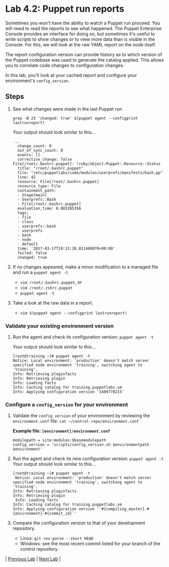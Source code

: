 # Lab 4.2: Puppet run reports

Sometimes you won't have the ability to watch a Puppet run proceed. You will need to read the reports to see what happened. The Puppet Enterprise Console provides an interface for doing so, but sometimes it's useful to write scripts to show changes or to view more data than is visible in the Console. For this, we will look at the raw YAML report on the node itself.

The report configuration version can provide history as to which version of the  Puppet codebase was used to generate the catalog applied. This allows you to correlate code changes to configuration changes.

In this lab, you'll look at your cached report and configure your environment's `config_version`.

## Steps

1. See what changes were made in the last Puppet run

    ```grep -B 25 'changed: true' $(puppet agent --configprint lastrunreport)```

    Your output should look similar to this...

    ```shell
    ...
      change_count: 0
      out_of_sync_count: 0
      events: []
      corrective_change: false
    File[/root/.bashrc.puppet]: !ruby/object:Puppet::Resource::Status
      title: "/root/.bashrc.puppet"
      file: "/etc/puppetlabs/code/modules/userprefs/manifests/bash.pp"
      line: 42
      resource: File[/root/.bashrc.puppet]
      resource_type: File
      containment_path:
      - Stage[main]
      - Userprefs::Bash
      - File[/root/.bashrc.puppet]
      evaluation_time: 0.003285356
      tags:
      - file
      - class
      - userprefs::bash
      - userprefs
      - bash
      - node
      - default
      time: '2017-03-17T19:13:20.811488070+00:00'
      failed: false
      changed: true
    ```

1. If no changes appeared, make a minor modification to a managed file and run a `puppet agent -t`.
    * `vim /root/.bashrc.puppet`, or
    * `vim /root/.zshrc.puppet`
    * `puppet agent -t`
1. Take a look at the raw data in a report.
    * `vim $(puppet agent --configprint lastrunreport)`

### Validate your existing environment version

1. Run the agent and check its configuration version: `puppet agent -t`

    Your output should look similar to this...

    ```plaintext
    [root@training ~]# puppet agent -t
    Notice: Local environment: 'production' doesn't match server specified node environment 'training', switching agent to 'training'.
    Info: Retrieving pluginfacts
    Info: Retrieving plugin
    Info: Loading facts
    Info: Caching catalog for training.puppetlabs.vm
    Info: Applying configuration version '1489778215'
    ```

### Configure a `config_version` for your environment

1. Validate the `config_version` of your environment by reviewing the `environment.conf` file: `cat ~/control-repo/environment.conf`

    **Example file: `[environment]/environment.conf`**

    ```plaintext
    modulepath = site:modules:$basemodulepath
    config_version = 'scripts/config_version.sh $environmentpath $environment'
    ```

1. Run the agent and check its new configuration version: `puppet agent -t`
  Your output should look similar to this...

    ```plaintext
    [root@training ~]# puppet agent -t
     Notice: Local environment: 'production' doesn't match server specified node environment 'training', switching agent to 'training'.
    Info: Retrieving pluginfacts
    Info: Retrieving plugin
     Info: Loading facts
    Info: Caching catalog for training.puppetlabs.vm
    Info: Applying configuration version '`#{compiling_master}-#{environment}-#{commit_id}`'
    ```

1. Compare the configuration version to that of your development repository.
    * Linux: `git rev-parse --short HEAD`
    * Windows: see the most recent commit listed for your branch of the control repository.

|  [Previous Lab](../lab-04.1-Validating-classification)  |  [Next Lab](../lab-05.1-Resource-purging)  |
